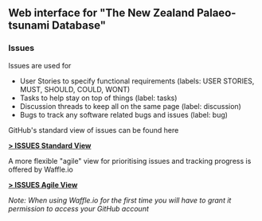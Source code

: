 ## Web interface for "The New Zealand Palaeo-tsunami Database"

### Issues
Issues are used for 
- User Stories to specify functional requirements (labels: USER STORIES, MUST, SHOULD, COULD, WONT)
- Tasks to help stay on top of things (label: tasks)
- Discussion threads to keep all on the same page (label: discussion)
- Bugs to track any software related bugs and issues (label: bug)

GitHub's standard view of issues can be found here

__[> ISSUES Standard View](https://github.com/dumparkltd/tsunami-db/issues)__

A more flexible "agile" view for prioritising issues and tracking progress is offered by Waffle.io

__[> ISSUES Agile View](https://waffle.io/dumparkltd/tsunami-db)__

_Note: When using Waffle.io for the first time you will have to grant it permission to access your GitHub account_






